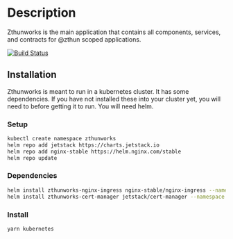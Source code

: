 # Description

Zthunworks is the main application that contains all components, services, and contracts for @zthun scoped applications.

[![Build Status](https://travis-ci.com/zthun/works.svg?branch=master)](https://travis-ci.com/zthun/works)

## Installation

Zthunworks is meant to run in a kubernetes cluster. It has some dependencies. If you have not installed these into your cluster yet, you will need to before getting it to run. You will need helm.

### Setup

```sh
kubectl create namespace zthunworks
helm repo add jetstack https://charts.jetstack.io
helm repo add nginx-stable https://helm.nginx.com/stable
helm repo update
```

### Dependencies

```sh
helm install zthunworks-nginx-ingress nginx-stable/nginx-ingress --namespace zthunworks
helm install zthunworks-cert-manager jetstack/cert-manager --namespace zthunworks --set installCRDs=true
```

### Install

```sh
yarn kubernetes
```

